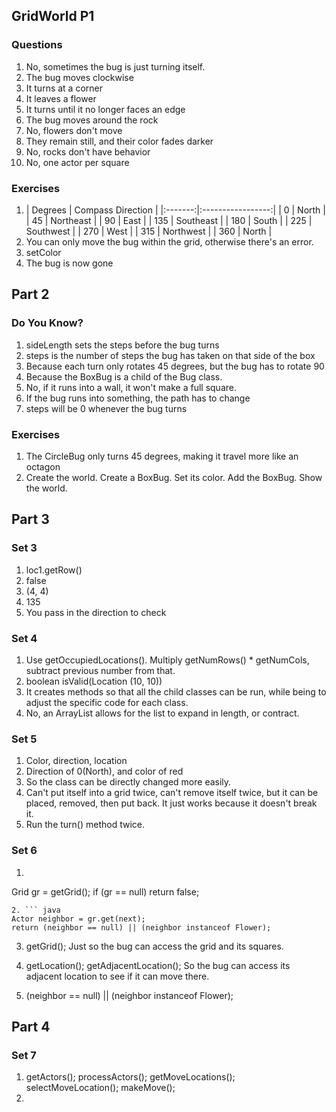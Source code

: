 ## GridWorld P1

### Questions

1. No, sometimes the bug is just turning itself.
2. The bug moves clockwise
3. It turns at a corner
4. It leaves a flower
5. It turns until it no longer faces an edge
6. The bug moves around the rock
7. No, flowers don't move
8. They remain still, and their color fades darker
9. No, rocks don't have behavior
10. No, one actor per square

### Exercises

1.  | Degrees | Compass Direction |
		|:-------:|:-----------------:|
		|    0    |       North       |
		|    45   |     Northeast     |
		|    90   |        East       |
		|   135   |     Southeast     |
		|   180   |       South       |
		|   225   |     Southwest     |
		|   270   |        West       |
		|   315   |     Northwest     |
		|   360   |       North       |
2. You can only move the bug within the grid, otherwise there's an error.
3. setColor
4. The bug is now gone

## Part 2

### Do You Know?

1. sideLength sets the steps before the bug turns
2. steps is the number of steps the bug has taken on that side of the box
3. Because each turn only rotates 45 degrees, but the bug has to rotate 90
4. Because the BoxBug is a child of the Bug class.
5. No, if it runs into a wall, it won't make a full square.
6. If the bug runs into something, the path has to change
7. steps will be 0 whenever the bug turns

### Exercises

1. The CircleBug only turns 45 degrees, making it travel more like an octagon
5. Create the world. Create a BoxBug. Set its color. Add the BoxBug. Show the world.

## Part 3

### Set 3

1. loc1.getRow()
2. false
3. (4, 4)
4. 135
5. You pass in the direction to check

### Set 4

1. Use getOccupiedLocations(). Multiply getNumRows() * getNumCols, subtract previous number from that.
2. boolean isValid(Location (10, 10))
3. It creates methods so that all the child classes can be run, while being to adjust the specific code for each class.
4. No, an ArrayList allows for the list to expand in length, or contract.

### Set 5

1. Color, direction, location
2. Direction of 0(North), and color of red
3. So the class can be directly changed more easily.
4. Can't put itself into a grid twice, can't remove itself twice, but it can be placed, removed, then put back. It just works because it doesn't break it.
5. Run the turn() method twice.

### Set 6

1. ``` java
Grid<Actor> gr = getGrid();
if (gr == null)
  return false;
```
2. ``` java
Actor neighbor = gr.get(next);
return (neighbor == null) || (neighbor instanceof Flower);
```
3. getGrid(); Just so the bug can access the grid and its squares.

4. getLocation(); getAdjacentLocation(); So the bug can access its adjacent location to see if it can move there.

5. (neighbor == null) || (neighbor instanceof Flower);

## Part 4

### Set 7

1. getActors(); processActors(); getMoveLocations(); selectMoveLocation(); makeMove();
2. 